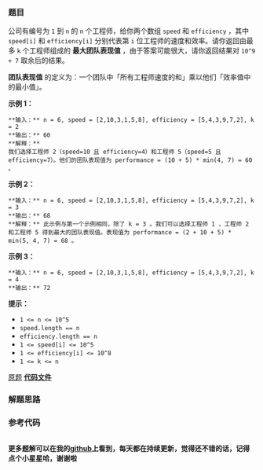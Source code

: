 ### 题目
公司有编号为 `1` 到 `n` 的 `n` 个工程师，给你两个数组 `speed` 和 `efficiency` ，其中 `speed[i]` 和
`efficiency[i]` 分别代表第 `i` 位工程师的速度和效率。请你返回由最多 `k` 个工程师组成的  **​​​​​​最大团队表现值**
，由于答案可能很大，请你返回结果对 `10^9 + 7` 取余后的结果。

**团队表现值**  的定义为：一个团队中「所有工程师速度的和」乘以他们「效率值中的最小值」。



**示例 1：**

    
    
    **输入：** n = 6, speed = [2,10,3,1,5,8], efficiency = [5,4,3,9,7,2], k = 2
    **输出：** 60
    **解释：**
    我们选择工程师 2（speed=10 且 efficiency=4）和工程师 5（speed=5 且 efficiency=7）。他们的团队表现值为 performance = (10 + 5) * min(4, 7) = 60 。
    

**示例 2：**

    
    
    **输入：** n = 6, speed = [2,10,3,1,5,8], efficiency = [5,4,3,9,7,2], k = 3
    **输出：** 68
    **解释：** 此示例与第一个示例相同，除了 k = 3 。我们可以选择工程师 1 ，工程师 2 和工程师 5 得到最大的团队表现值。表现值为 performance = (2 + 10 + 5) * min(5, 4, 7) = 68 。
    

**示例 3：**

    
    
    **输入：** n = 6, speed = [2,10,3,1,5,8], efficiency = [5,4,3,9,7,2], k = 4
    **输出：** 72
    



**提示：**

  * `1 <= n <= 10^5`
  * `speed.length == n`
  * `efficiency.length == n`
  * `1 <= speed[i] <= 10^5`
  * `1 <= efficiency[i] <= 10^8`
  * `1 <= k <= n`

[原题](https://leetcode-cn.com/problems/maximum-performance-of-a-team/)    **[代码文件]()**


### 解题思路




### 参考代码

```go


```




**更多题解可以在我的[github](https://github.com/LZH139/leetcode_Go)上看到，每天都在持续更新，觉得还不错的话，记得点个小星星哈，谢谢啦**
